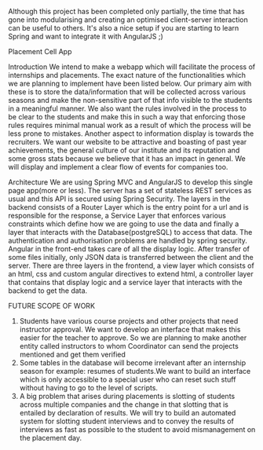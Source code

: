 Although this project has been completed only partially, the time that has gone into modularising and creating an optimised client-server interaction
can be useful to others. It's also a nice setup if you are starting to learn Spring and want to integrate it with AngularJS ;)

Placement Cell App

Introduction
We intend to make a webapp which will facilitate the process of internships and placements. The exact nature of the functionalities which we are planning to implement have been listed below. Our primary aim with these is to store the data/information that will be collected across various seasons and make the non-sensitive part of that info visible to the students in a meaningful manner. We also want the rules involved in the process to be clear to the students and make this in such a way that enforcing those rules requires minimal manual work as a result of which the process will be less prone to mistakes. Another aspect to information display is towards the recruiters. We want our website to be attractive and boasting of past year achievements, the general culture of our institute and its reputation and some gross stats because we believe that it has an impact in general. We will display and implement a clear flow of events for companies too.

Architecture
We are using Spring MVC and AngularJS to develop this single page app(more or less).
The server has a set of stateless REST services as usual and this API is secured using Spring Security. The layers in
the backend consists of a Router Layer which is the entry point for a url and is responsible for the response, a Service
Layer that enforces various constraints which define how we are going to use the data and finally a layer that interacts
with the Database(postgreSQL) to access that data. The authentication and authorisation problems are handled by spring security.
Angular in the front-end takes care of all the display logic. After transfer of some files initially, only JSON data is transferred between the client and the server. There are three
layers in the frontend, a view layer which consists of an html, css and custom angular
directives to extend html, a controller layer that contains that display logic and a service
layer that interacts with the backend to get the data.

FUTURE SCOPE OF WORK
1. Students have various course projects and other projects that need instructor approval. We want to develop an interface that makes this easier for the teacher to approve. So we are planning to make another entity called instructors to whom Coordinator can send the projects mentioned and get them verified
2. Some tables in the database will become irrelevant after an internship season for example: resumes of students.We want to build an interface which is only accessible to a special user who can reset such stuff without having to go to the level of scripts.
3. A big problem that arises during placements is slotting of students across multiple
companies and the change in that slotting that is entailed by declaration of results. We will try to build an automated system for slotting student interviews and to convey the results of interviews as fast as possible to the student to avoid mismanagement on the placement day.
